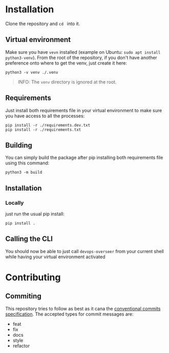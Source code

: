 

# Installation

Clone the repository and `cd ` into it.

## Virtual environment

Make sure you have `vevn` installed (example on Ubuntu: `sudo apt install python3-venv`).
From the root of the repository, if you don't have another preference onto where to get the venv, just create it here:

`python3 -v venv ./.venv`

> INFO: The `venv` directory is ignored at the root.

## Requirements

Just install both requirements file in your virtual environment to make sure you have access to all the processes:

```
pip install -r ./requirements.dev.txt
pip install -r ./requirements.txt
```

## Building

You can simply build the package after pip installing both requirements file using this command:

`python3 -m build`

## Installation

### Locally

just run the usual pip install:

`pip install .`

## Calling the CLI

You should now be able to just call `devops-overseer` from your current shell while having your virtual environment activated

# Contributing

## Commiting

This repository tries to follow as best as it cana the [conventional commits specification](https://www.conventionalcommits.org).
The accepted types for commit messages are:
- feat
- fix
- docs
- style
- refactor
